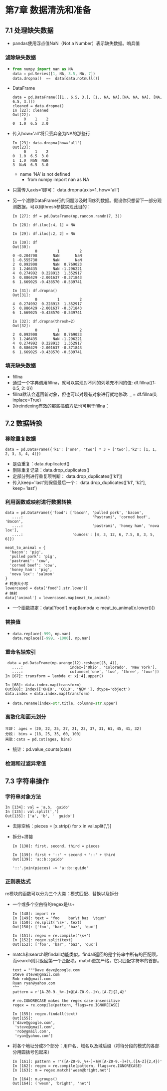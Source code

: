 # 第7章 数据清洗和准备



## 7.1 处理缺失数据

* pandas使用浮点值NaN（Not a Number）表示缺失数据。哨兵值

### 滤除缺失数据

* ```python
  from numpy import nan as NA
  data = pd.Series([1, NA, 3.5, NA, 7])
  data.dropna()  ==  data[data.notnull()]
  ```

* DataFrame

  ```
  data = pd.DataFrame([[1., 6.5, 3.], [1., NA, NA],[NA, NA, NA], [NA, 6.5, 3.]])
  cleaned = data.dropna()
  In [22]: cleaned
  Out[22]: 
       0    1    2
  0  1.0  6.5  3.0
  ```

* 传入how='all'将只丢弃全为NA的那些行

  ```
  In [23]: data.dropna(how='all')
  Out[23]: 
       0    1    2
  0  1.0  6.5  3.0
  1  1.0  NaN  NaN
  3  NaN  6.5  3.0
  ```

  * name ‘NA’ is not defined
    * from numpy import nan as NA

* 只需传入axis=1即可： data.dropna(axis=1, how='all')

* 另一个滤除DataFrame行的问题涉及时间序列数据。假设你只想留下一部分观测数据，可以用thresh参数实现此目的：

  ```
  In [27]: df = pd.DataFrame(np.random.randn(7, 3))
  
  In [28]: df.iloc[:4, 1] = NA
  
  In [29]: df.iloc[:2, 2] = NA
  
  In [30]: df
  Out[30]: 
            0         1         2
  0 -0.204708       NaN       NaN
  1 -0.555730       NaN       NaN
  2  0.092908       NaN  0.769023
  3  1.246435       NaN -1.296221
  4  0.274992  0.228913  1.352917
  5  0.886429 -2.001637 -0.371843
  6  1.669025 -0.438570 -0.539741
  
  In [31]: df.dropna()
  Out[31]: 
            0         1         2
  4  0.274992  0.228913  1.352917
  5  0.886429 -2.001637 -0.371843
  6  1.669025 -0.438570 -0.539741
  
  In [32]: df.dropna(thresh=2)
  Out[32]: 
            0         1         2
  2  0.092908       NaN  0.769023
  3  1.246435       NaN -1.296221
  4  0.274992  0.228913  1.352917
  5  0.886429 -2.001637 -0.371843
  6  1.669025 -0.438570 -0.539741
  ```

### 填充缺失数据

* fillna
* 通过一个字典调用fillna，就可以实现对不同的列填充不同的值: df.fillna({1: 0.5, 2: 0})
* fillna默认会返回新对象，但也可以对现有对象进行就地修改: _ = df.fillna(0, inplace=True)
* 对reindexing有效的那些插值方法也可用于fillna：

## 7.2 数据转换

### 移除重复数据

```
data = pd.DataFrame({'k1': ['one', 'two'] * 3 + ['two'],'k2': [1, 1, 2, 3, 3, 4, 4]})
```

* 是否重复：data.duplicated()
* 删除重复记录：data.drop_duplicates()
* 定部分列进行重复项判断： data.drop_duplicates(['k1'])
* 传入keep='last'则保留最后一个： data.drop_duplicates(['k1', 'k2'], keep='last')

### 利用函数或映射进行数据转换

```
data = pd.DataFrame({'food': ['bacon', 'pulled pork', 'bacon',
   ....:                               'Pastrami', 'corned beef', 'Bacon',
   ....:                               'pastrami', 'honey ham', 'nova lox'],
   ....:                      'ounces': [4, 3, 12, 6, 7.5, 8, 3, 5, 6]})
   
meat_to_animal = {
  'bacon': 'pig',
  'pulled pork': 'pig',
  'pastrami': 'cow',
  'corned beef': 'cow',
  'honey ham': 'pig',
  'nova lox': 'salmon'
}
# 转换大小写
lowercased = data['food'].str.lower()
# 映射
data['animal'] = lowercased.map(meat_to_animal)
```

* 一个函数搞定：data['food'].map(lambda x: meat_to_animal[x.lower()])

### 替换值

* ```python
  data.replace(-999, np.nan)
  data.replace([-999, -1000], np.nan)
  ```

### 重命名轴索引

```
 data = pd.DataFrame(np.arange(12).reshape((3, 4)),
   ....:                     index=['Ohio', 'Colorado', 'New York'],
   ....:                     columns=['one', 'two', 'three', 'four'])
In [67]: transform = lambda x: x[:4].upper()

In [68]: data.index.map(transform)
Out[68]: Index(['OHIO', 'COLO', 'NEW '], dtype='object')  
data.index = data.index.map(transform)
```

* ```python
  data.rename(index=str.title, columns=str.upper)
  ```

### 离散化和面元划分

```
年龄： ages = [20, 22, 25, 27, 21, 23, 37, 31, 61, 45, 41, 32]
分段： bins = [18, 25, 35, 60, 100]
离散：cats = pd.cut(ages, bins)
```

* 统计：pd.value_counts(cats)

### 检测和过滤异常值

## 7.3 字符串操作

### 字符串对象方法

```
In [134]: val = 'a,b,  guido'
In [135]: val.split(',')
Out[135]: ['a', 'b', '  guido']
```

* 去除空格：pieces = [x.strip() for x in val.split(',')]

* 拆分+拼接

  ```
  In [138]: first, second, third = pieces
  
  In [139]: first + '::' + second + '::' + third
  Out[139]: 'a::b::guido'
  
  '::'.join(pieces) -> 'a::b::guido'
  ```

### 正则表达式

re模块的函数可以分为三个大类：模式匹配、替换以及拆分

* 一个或多个空白符的regex是\s+

  ```
  In [148]: import re
  In [149]: text = "foo    bar\t baz  \tqux"
  In [150]: re.split('\s+', text)
  Out[150]: ['foo', 'bar', 'baz', 'qux']
  ```

  ```
  In [151]: regex = re.compile('\s+')
  In [152]: regex.split(text)
  Out[152]: ['foo', 'bar', 'baz', 'qux']
  ```

* match和search跟findall功能类似。findall返回的是字符串中所有的匹配项，而search则只返回第一个匹配项。match更加严格，它只匹配字符串的首部。

  ```
  text = """Dave dave@google.com
  Steve steve@gmail.com
  Rob rob@gmail.com
  Ryan ryan@yahoo.com
  """
  pattern = r'[A-Z0-9._%+-]+@[A-Z0-9.-]+\.[A-Z]{2,4}'
  
  # re.IGNORECASE makes the regex case-insensitive
  regex = re.compile(pattern, flags=re.IGNORECASE)
  
  In [155]: regex.findall(text)
  Out[155]: 
  ['dave@google.com',
   'steve@gmail.com',
   'rob@gmail.com',
   'ryan@yahoo.com']
  ```

* 将各个地址分成3个部分：用户名、域名以及域后缀（将待分段的模式的各部分用圆括号包起来）

  ```
  In [161]: pattern = r'([A-Z0-9._%+-]+)@([A-Z0-9.-]+)\.([A-Z]{2,4})'
  In [162]: regex = re.compile(pattern, flags=re.IGNORECASE)
  In [163]: m = regex.match('wesm@bright.net')
  
  In [164]: m.groups()
  Out[164]: ('wesm', 'bright', 'net')
  ```

  

### 